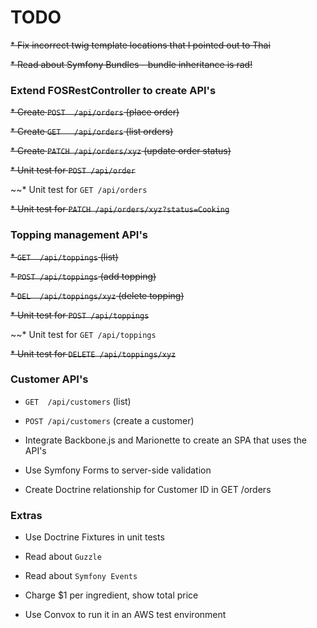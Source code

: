 # TODO

~~* Fix incorrect twig template locations that I pointed out to Thai~~

~~* Read about Symfony Bundles - bundle inheritance is rad!~~


### Extend FOSRestController to create API's

~~* Create `POST  /api/orders`             (place order)~~

~~* Create `GET   /api/orders`             (list orders)~~

~~* Create `PATCH /api/orders/xyz`         (update order status)~~

~~* Unit test for `POST /api/order`~~

~~* Unit test for `GET /api/orders`

~~* Unit test for `PATCH /api/orders/xyz?status=Cooking`~~


### Topping management API's

~~* `GET  /api/toppings`                (list)~~

~~* `POST /api/toppings`                (add topping)~~

~~* `DEL  /api/toppings/xyz`            (delete topping)~~

~~* Unit test for `POST /api/toppings`~~

~~* Unit test for `GET /api/toppings`

~~* Unit test for `DELETE /api/toppings/xyz`~~


### Customer API's
  * `GET  /api/customers`            (list)
  * `POST /api/customers`            (create a customer)


* Integrate Backbone.js and Marionette to create an SPA that uses the API's

* Use Symfony Forms to server-side validation

* Create Doctrine relationship for Customer ID in GET /orders



### Extras

* Use Doctrine Fixtures in unit tests

* Read about `Guzzle`

* Read about `Symfony Events`

* Charge $1 per ingredient, show total price

* Use Convox to run it in an AWS test environment
